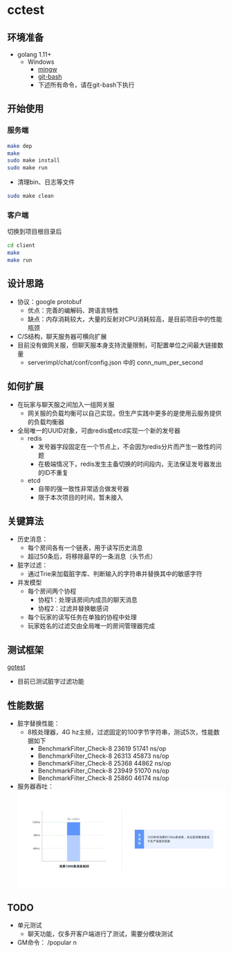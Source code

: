 # cctest
## 环境准备
* golang 1.11+
    * Windows
        * [mingw](https://jmeubank.github.io/tdm-gcc/)
        * [git-bash](https://git-scm.com/downloads)
        * 下述所有命令，请在git-bash下执行
     
## 开始使用
### 服务端
```bash
make dep
make
sudo make install
sudo make run 
```
- 清理bin、日志等文件
```bash
sudo make clean
```

### 客户端
切换到项目根目录后
```bash
cd client
make
make run
```

## 设计思路
* 协议：google protobuf
  * 优点：完善的编解码、跨语言特性
  * 缺点：内存消耗较大，大量的反射对CPU消耗较高，是目前项目中的性能瓶颈
* C/S结构，聊天服务器可横向扩展
* 目前没有做网关服，但聊天服本身支持流量限制，可配置单位之间最大链接数量
  * serverimpl/chat/conf/config.json 中的 conn_num_per_second

## 如何扩展
* 在玩家与聊天服之间加入一组网关服
  * 网关服的负载均衡可以自己实现，但生产实践中更多的是使用云服务提供的负载均衡器
* 全局唯一的UUID对象，可由redis或etcd实现一个新的发号器
  * redis
    * 发号器字段固定在一个节点上，不会因为redis分片而产生一致性的问题
    * 在极端情况下，redis发生主备切换的时间段内，无法保证发号器发出的ID不重复
  * etcd
    * 自带的强一致性非常适合做发号器
    * 限于本次项目的时间，暂未接入

## 关键算法
* 历史消息：
  * 每个房间各有一个链表，用于读写历史消息
  * 超过50条后，将移除最早的一条消息（头节点）
* 脏字过滤：
  * 通过Trie来加载脏字库、判断输入的字符串并替换其中的敏感字符
* 并发模型  
  * 每个房间两个协程
    * 协程1：处理该房间内成员的聊天消息
    * 协程2：过滤并替换敏感词
  * 每个玩家的读写任务在单独的协程中处理
  * 玩家姓名的过滤交由全局唯一的房间管理器完成 
  
## 测试框架
[gotest](https://github.com/cweill/gotests)
* 目前已测试脏字过滤功能
  
## 性能数据
* 脏字替换性能：
    * 8核处理器，4G hz主频，过滤固定的100字节字符串，测试5次，性能数据如下        
        * BenchmarkFilter_Check-8   	    23619	    51741 ns/op
        * BenchmarkFilter_Check-8   	    26313	    45873 ns/op
        * BenchmarkFilter_Check-8   	    25368	    44862 ns/op
        * BenchmarkFilter_Check-8   	    23949	    51070 ns/op
        * BenchmarkFilter_Check-8   	    25860	    46174 ns/op
* 服务器吞吐：
![image](https://github.com/Gorjess/cctest/blob/master/profile.png)

## TODO
* 单元测试
    * 聊天功能，仅多开客户端进行了测试，需要分模块测试    
* GM命令： /popular n

  
  
